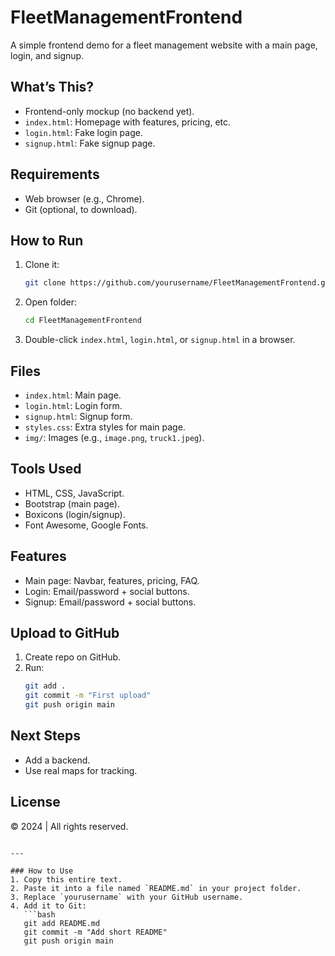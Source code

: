 
# FleetManagementFrontend

A simple frontend demo for a fleet management website with a main page, login, and signup.

## What’s This?
- Frontend-only mockup (no backend yet).
- `index.html`: Homepage with features, pricing, etc.
- `login.html`: Fake login page.
- `signup.html`: Fake signup page.

## Requirements
- Web browser (e.g., Chrome).
- Git (optional, to download).

## How to Run
1. Clone it:
   ```bash
   git clone https://github.com/yourusername/FleetManagementFrontend.git
   ```
2. Open folder:
   ```bash
   cd FleetManagementFrontend
   ```
3. Double-click `index.html`, `login.html`, or `signup.html` in a browser.

## Files
- `index.html`: Main page.
- `login.html`: Login form.
- `signup.html`: Signup form.
- `styles.css`: Extra styles for main page.
- `img/`: Images (e.g., `image.png`, `truck1.jpeg`).

## Tools Used
- HTML, CSS, JavaScript.
- Bootstrap (main page).
- Boxicons (login/signup).
- Font Awesome, Google Fonts.

## Features
- Main page: Navbar, features, pricing, FAQ.
- Login: Email/password + social buttons.
- Signup: Email/password + social buttons.

## Upload to GitHub
1. Create repo on GitHub.
2. Run:
   ```bash
   git add .
   git commit -m "First upload"
   git push origin main
   ```

## Next Steps
- Add a backend.
- Use real maps for tracking.

## License
© 2024 | All rights reserved.
```

---

### How to Use
1. Copy this entire text.
2. Paste it into a file named `README.md` in your project folder.
3. Replace `yourusername` with your GitHub username.
4. Add it to Git:
   ```bash
   git add README.md
   git commit -m "Add short README"
   git push origin main
   ```